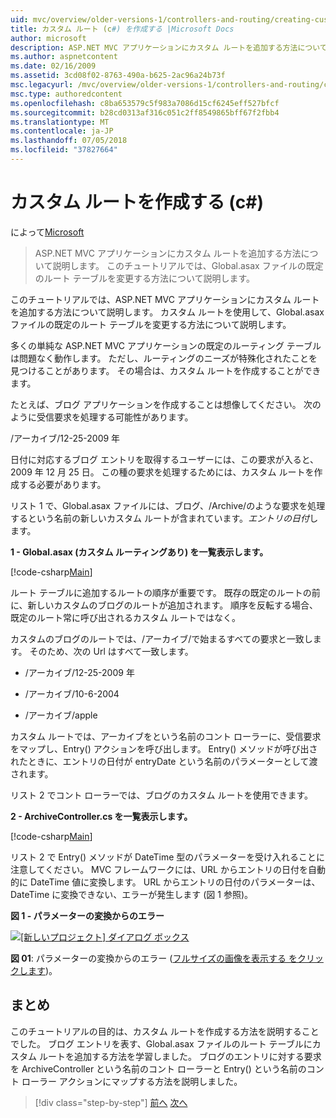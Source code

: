 ```yaml
---
uid: mvc/overview/older-versions-1/controllers-and-routing/creating-custom-routes-cs
title: カスタム ルート (c#) を作成する |Microsoft Docs
author: microsoft
description: ASP.NET MVC アプリケーションにカスタム ルートを追加する方法について説明します。 このチュートリアルでは、Global.asax ファイルの既定のルート テーブルを変更する方法について説明します。
ms.author: aspnetcontent
ms.date: 02/16/2009
ms.assetid: 3cd08f02-8763-490a-b625-2ac96a24b73f
msc.legacyurl: /mvc/overview/older-versions-1/controllers-and-routing/creating-custom-routes-cs
msc.type: authoredcontent
ms.openlocfilehash: c8ba653579c5f983a7086d15cf6245eff527bfcf
ms.sourcegitcommit: b28cd0313af316c051c2ff8549865bff67f2fbb4
ms.translationtype: MT
ms.contentlocale: ja-JP
ms.lasthandoff: 07/05/2018
ms.locfileid: "37827664"
---
```

<a name="creating-custom-routes-c"></a>カスタム ルートを作成する (c#)
====================
によって[Microsoft](https://github.com/microsoft)

> ASP.NET MVC アプリケーションにカスタム ルートを追加する方法について説明します。 このチュートリアルでは、Global.asax ファイルの既定のルート テーブルを変更する方法について説明します。


このチュートリアルでは、ASP.NET MVC アプリケーションにカスタム ルートを追加する方法について説明します。 カスタム ルートを使用して、Global.asax ファイルの既定のルート テーブルを変更する方法について説明します。

多くの単純な ASP.NET MVC アプリケーションの既定のルーティング テーブルは問題なく動作します。 ただし、ルーティングのニーズが特殊化されたことを見つけることがあります。 その場合は、カスタム ルートを作成することができます。

たとえば、ブログ アプリケーションを作成することは想像してください。 次のように受信要求を処理する可能性があります。

/アーカイブ/12-25-2009 年

日付に対応するブログ エントリを取得するユーザーには、この要求が入ると、2009 年 12 月 25 日。 この種の要求を処理するためには、カスタム ルートを作成する必要があります。

リスト 1 で、Global.asax ファイルには、ブログ、/Archive/のような要求を処理するという名前の新しいカスタム ルートが含まれています。*エントリの日付*します。

**1 - Global.asax (カスタム ルーティングあり) を一覧表示します。**

[!code-csharp[Main](creating-custom-routes-cs/samples/sample1.cs)]

ルート テーブルに追加するルートの順序が重要です。 既存の既定のルートの前に、新しいカスタムのブログのルートが追加されます。 順序を反転する場合、既定のルート常に呼び出されるカスタム ルートではなく。

カスタムのブログのルートでは、/アーカイブ/で始まるすべての要求と一致します。 そのため、次の Url はすべて一致します。

- /アーカイブ/12-25-2009 年

- /アーカイブ/10-6-2004

- /アーカイブ/apple

カスタム ルートでは、アーカイブをという名前のコント ローラーに、受信要求をマップし、Entry() アクションを呼び出します。 Entry() メソッドが呼び出されたときに、エントリの日付が entryDate という名前のパラメーターとして渡されます。

リスト 2 でコント ローラーでは、ブログのカスタム ルートを使用できます。

**2 - ArchiveController.cs を一覧表示します。**

[!code-csharp[Main](creating-custom-routes-cs/samples/sample2.cs)]

リスト 2 で Entry() メソッドが DateTime 型のパラメーターを受け入れることに注意してください。 MVC フレームワークには、URL からエントリの日付を自動的に DateTime 値に変換します。 URL からエントリの日付のパラメーターは、DateTime に変換できない、エラーが発生します (図 1 参照)。

**図 1 - パラメーターの変換からのエラー**


[![[新しいプロジェクト] ダイアログ ボックス](creating-custom-routes-cs/_static/image1.jpg)](creating-custom-routes-cs/_static/image1.png)

**図 01**: パラメーターの変換からのエラー ([フルサイズの画像を表示する をクリックします](creating-custom-routes-cs/_static/image2.png))。


## <a name="summary"></a>まとめ

このチュートリアルの目的は、カスタム ルートを作成する方法を説明することでした。 ブログ エントリを表す、Global.asax ファイルのルート テーブルにカスタム ルートを追加する方法を学習しました。 ブログのエントリに対する要求を ArchiveController という名前のコント ローラーと Entry() という名前のコント ローラー アクションにマップする方法を説明しました。

> [!div class="step-by-step"]
> [前へ](aspnet-mvc-controllers-overview-cs.md)
> [次へ](creating-a-route-constraint-cs.md)
